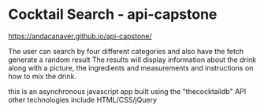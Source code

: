 # Cocktail Search - api-capstone
https://andacanaver.github.io/api-capstone/

The user can search by four different categories and also have the fetch generate a random result
The results will display information about the drink along with a picture, the ingredients and measurements and
instructions on how to mix the drink.

this is an asynchronous javascript app built using the "thecocktaildb" API
other technologies include HTML/CSS/jQuery
